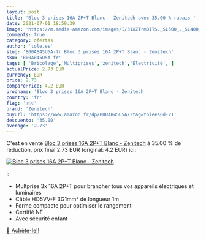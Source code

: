 ```yaml
---
layout: post
title: 'Bloc 3 prises 16A 2P+T Blanc - Zenitech avec 35.00 % rabais '
date: 2021-07-01 18:59:30
image: 'https://m.media-amazon.com/images/I/31XZTrmDITS._SL500_._SL400_.jpg'
comments: true
category: ofertas
author: 'tole.es'
slug: 'B00AB45U5A-fr Bloc 3 prises 16A 2P+T Blanc - Zenitech'
sku: 'B00AB45U5A-fr'
tags: [ 'Bricolage','Multiprises','zenitech','Électricité', ]
actualPrice: 2.73 EUR
currency: EUR
price: 2.73
comparePrice: 4.2 EUR
prodname: 'Bloc 3 prises 16A 2P+T Blanc - Zenitech'
country: 'fr'
flag: '🇫🇷'
brand: 'Zenitech'
buyurl: 'https://www.amazon.fr/dp/B00AB45U5A/?tag=tolees0d-21'
descuento: '35.00'
average: '2.73'
---
```


C'est en vente [Bloc 3 prises 16A 2P+T Blanc - Zenitech](https://www.amazon.fr/dp/B00AB45U5A/?tag=tolees0d-21)  à  35.00 % de réduction, prix final  2.73 EUR (original: 4.2 EUR) ici:

[![Bloc 3 prises 16A 2P+T Blanc - Zenitech](https://m.media-amazon.com/images/I/31XZTrmDITS._SL500_._SL400_.jpg)](https://www.amazon.fr/dp/B00AB45U5A/?tag=tolees0d-21)

ℹ️:

- Multprise 3x 16A 2P+T pour brancher tous vos appareils électriques et luminaires
- Câble HO5VV-F 3G1mm² de longueur 1m
- Forme compacte pour optimiser le rangement
- Certifié NF
- Avec sécurité enfant

[🛒 Achète-le!!](https://www.amazon.fr/dp/B00AB45U5A/?tag=tolees0d-21)
